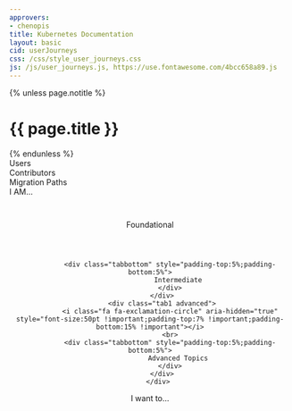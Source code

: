 ```yaml
---
approvers:
- chenopis
title: Kubernetes Documentation
layout: basic
cid: userJourneys
css: /css/style_user_journeys.css
js: /js/user_journeys.js, https://use.fontawesome.com/4bcc658a89.js
---
```


<div id="docsContent">

{% unless page.notitle %}
  <h1>{{ page.title }}</h1>
{% endunless %}

  <div class="bar1">
      <div class="navButton users">Users</div>
      <div class="navButton contributors">Contributors</div>
      <div class="navButton migrators">Migration Paths</div>
  </div>

  <div id="cardWrapper">
    <div class="bar2">I AM...</div>
    <div class='cards'></div>
  </div>

  <div style='text-align: center;'>
      <div class="bar2" id="subTitle"></div>
      <div class="bar3">
          <div class="tab1 foundational">
              <i class="fa fa-cloud-download" aria-hidden="true" style="font-size:50pt !important;padding-top:7% !important;padding-bottom:15% !important"></i>
              <br>
              <div class="tabbottom" style="padding-top:5%;padding-bottom:5%">
                  Foundational
              </div>
              </div>
          <div class="tab1 intermediate">
              <i class="fa fa-check-square" aria-hidden="true" style="font-size:50pt !important;padding-top:7% !important;padding-bottom:15% !important"></i>
              <br>

              <div class="tabbottom" style="padding-top:5%;padding-bottom:5%">
                  Intermediate
              </div>
          </div>
          <div class="tab1 advanced">
              <i class="fa fa-exclamation-circle" aria-hidden="true" style="font-size:50pt !important;padding-top:7% !important;padding-bottom:15% !important"></i>
              <br>
              <div class="tabbottom" style="padding-top:5%;padding-bottom:5%">
                  Advanced Topics
              </div>
          </div>
        </div>
  </div>

  <div class='infobarWrapper'>
      <div class="infobar">
          <span style="padding-bottom: 3% ">I want to...</span>
          <a id="infolink1" href="docs.html"><div class="whitebar" >
              <div class="infoicon">
                  <i class="fa fa-folder-open-o" aria-hidden="true" style="padding:%;float:left;color:#3399ff"></i>
              </div>
              <div id="info1" class='data'></div>
          </div></a>
          <a id="infolink2" href="docs.html"><div class="whitebar">
              <div class="infoicon">
                  <i class="fa fa-retweet" aria-hidden="true" style="padding-bottom:%;float:left;color:#3399ff"></i>
              </div>
              <div id="info2" class='data'></div>
          </div></a>
          <a id="infolink3" href="docs.html"> <div class="whitebar">
              <div class="infoicon">
                  <i class="fa fa-hdd-o" aria-hidden="true" style="padding:%;float:left;color:#3399ff;margin-right:9px"></i>
              </div>
              <div id="info3" class='data'></div>
          </div></a>
      </div>
  </div>

</div>